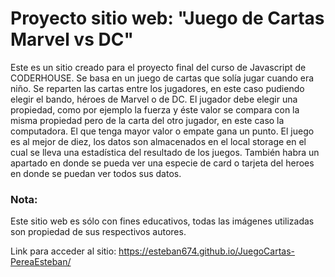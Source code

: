 # Proyecto sitio web: "Juego de Cartas Marvel vs DC"

Este es un sitio creado para el proyecto final del curso de Javascript de CODERHOUSE.
Se basa en un juego de cartas que solía jugar cuando era niño. Se reparten las cartas entre los jugadores, en este caso pudiendo elegir el bando, héroes de Marvel o de DC. El jugador debe elegir una propiedad, como por ejemplo la fuerza y éste valor se compara con la misma propiedad pero de la carta del otro jugador, en este caso la computadora. El que tenga mayor valor o empate gana un punto. El juego es al mejor de diez, los datos son almacenados en el local storage en el cual se lleva una estadística del resultado de los juegos. También habra un apartado en donde se pueda ver una especie de card o tarjeta del heroes en donde se puedan ver todos sus datos.

### Nota: 
Este sitio web es sólo con fines educativos, todas las imágenes utilizadas son propiedad de sus respectivos autores.

Link para acceder al sitio: https://esteban674.github.io/JuegoCartas-PereaEsteban/